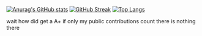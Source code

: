 [![Anurag's GitHub stats](https://github-readme-stats.vercel.app/api?username=SakizciAdam)](https://github.com/anuraghazra/github-readme-stats)
[![GitHub Streak](http://github-readme-streak-stats.herokuapp.com?user=SakizciAdam&theme=black-ice&hide_border=true)](https://git.io/streak-stats)
[![Top Langs](https://github-readme-stats.vercel.app/api/top-langs/?username=SakizciAdam)](https://github.com/anuraghazra/github-readme-stats)

wait how did get a A+ if only my public contributions count there is nothing there
